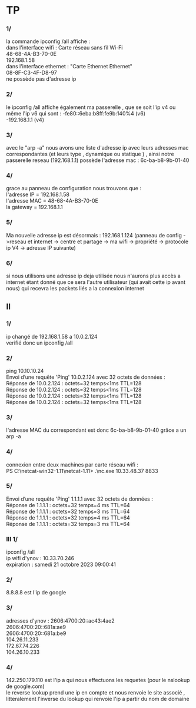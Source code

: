 # TP

### 1/ 
la commande ipconfig /all affiche :  
    dans l'interface wifi : Carte réseau sans fil Wi-Fi  
                            48-68-4A-B3-70-0E  
                            192.168.1.58  
    dans l'interface ethernet : "Carte Ethernet Ethernet"  
                                08-8F-C3-4F-D8-97  
                                ne possède pas d'adresse ip  

### 2/
le ipconfig /all affiche également ma passerelle , que se soit l'ip v4 ou même l'ip v6 qui sont :   -fe80::6eba:b8ff:fe9b:140%4 (v6)  
-192.168.1.1 (v4)  

### 3/
avec le "arp -a" nous avons une liste d'adresse ip avec leurs adresses mac correspondantes (et leurs type , dynamique ou statique ) , ainsi notre passerelle reseau (192.168.1.1) possède l'adresse mac :    6c-ba-b8-9b-01-40  

### 4/
grace au panneau de configuration nous trouvons que :  
l'adresse IP = 192.168.1.58  
l'adresse MAC = 48-68-4A-B3-70-0E  
la gateway = 192.168.1.1  

### 5/
Ma nouvelle adresse ip est désormais : 192.168.1.124 (panneau de config ->reseau et internet -> centre et partage -> ma wifi -> propriété -> protocole ip V4 -> adresse IP suivante)  
### 6/
si nous utilisons une adresse ip deja utilisée nous n'aurons plus accès a internet étant donné que ce sera l'autre utilisateur (qui avait cette ip avant nous) qui recevra les packets liés a la connexion internet  

## II 
### 1/
ip changé de 192.168.1.58 a 10.0.2.124  
verifié donc un ipconfig /all  

### 2/

ping 10.10.10.24  
Envoi d’une requête 'Ping'  10.0.2.124 avec 32 octets de données :  
Réponse de 10.0.2.124 : octets=32 temps<1ms TTL=128  
Réponse de 10.0.2.124 : octets=32 temps<1ms TTL=128  
Réponse de 10.0.2.124 : octets=32 temps<1ms TTL=128  
Réponse de 10.0.2.124 : octets=32 temps<1ms TTL=128  

### 3/
l'adresse MAC du correspondant est donc 6c-ba-b8-9b-01-40 grâce a un arp -a  

### 4/ 
connexion entre deux machines par carte réseau wifi :  
PS C:\netcat-win32-1.11\netcat-1.11> .\nc.exe 10.33.48.37 8833  

### 5/
Envoi d’une requête 'Ping'  1.1.1.1 avec 32 octets de données :  
Réponse de 1.1.1.1 : octets=32 temps=4 ms TTL=64  
Réponse de 1.1.1.1 : octets=32 temps=3 ms TTL=64  
Réponse de 1.1.1.1 : octets=32 temps=4 ms TTL=64  
Réponse de 1.1.1.1 : octets=32 temps=3 ms TTL=64  

### III 1/
ipconfig /all  
ip wifi d'ynov : 10.33.70.246  
expiration : samedi 21 octobre 2023 09:00:41  

### 2/
8.8.8.8 est l'ip de google  

### 3/
adresses d'ynov :  2606:4700:20::ac43:4ae2  
          2606:4700:20::681a:ae9  
          2606:4700:20::681a:be9  
          104.26.11.233  
          172.67.74.226  
          104.26.10.233  
          
### 4/
142.250.179.110 est l'ip a qui nous effectuons les requetes (pour le nslookup de google.com)  
le reverse lookup prend une ip en compte et nous renvoie le site associé , litteralement l'inverse du lookup qui renvoie l'ip a partir du nom de domaine  
